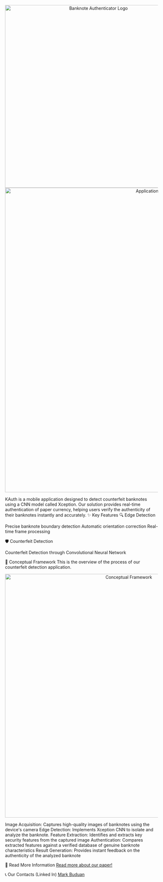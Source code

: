 <div align="center">
  <img src="https://github.com/user-attachments/assets/f8e39276-2f12-4acd-9c88-4918d41f4449" alt="Banknote Authenticator Logo" width="600"/>
</div>

<div align="center">
  <img src="tps://github.com/user-attachments/assets/d205db7a-feb0-43bb-9b5d-370c72a7054d" alt="Application Screenshot" width="1000"/>
</div>

KAuth is a mobile application designed to detect counterfeit banknotes using a CNN model called Xception. Our solution provides real-time authentication of paper currency, helping users verify the authenticity of their banknotes instantly and accurately.
✨ Key Features
🔍 Edge Detection

Precise banknote boundary detection
Automatic orientation correction
Real-time frame processing

🛡️ Counterfeit Detection

Counterfeit Detection through Convolutional Neural Network

🎯 Conceptual Framework
This is the overview of the process of our counterfeit detection application.
<div align="center">
  <img src="https://github.com/user-attachments/assets/082e6e52-956c-48d2-865e-2868a454a953" alt="Conceptual Framework" width="800"/>
</div>

Image Acquisition: Captures high-quality images of banknotes using the device's camera
Edge Detection: Implements Xception CNN to isolate and analyze the banknote.
Feature Extraction: Identifies and extracts key security features from the captured image
Authentication: Compares extracted features against a verified database of genuine banknote characteristics
Result Generation: Provides instant feedback on the authenticity of the analyzed banknote

📄 Read More Information 
<a href="https://drive.google.com/file/d/1BKMZvWK2EwCtGu8JyNbnzfgY_Y9h3-eW/view?usp=drive_link">Read more about our paper!</a>

📞 Our Contacts (Linked In)
<a href="https://www.linkedin.com/in/mark-buduan-4660a4337/">Mark Buduan</a>
